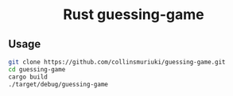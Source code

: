 <h1 align="center">Rust guessing-game</h1>


## Usage

```sh
git clone https://github.com/collinsmuriuki/guessing-game.git
cd guessing-game
cargo build
./target/debug/guessing-game
```